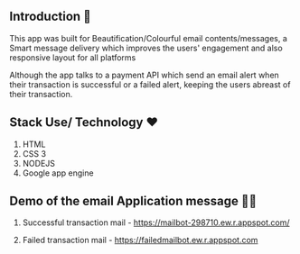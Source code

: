 ## Introduction 💯

This app was built for Beautification/Colourful email contents/messages, a Smart message delivery which improves the users' engagement and also responsive layout for all platforms

Although the app talks to a payment API which send an email alert when their transaction is successful or a failed alert, keeping the users abreast of their transaction. 

## Stack Use/ Technology ❤️

1. HTML 
2. CSS 3
3. NODEJS
4. Google app engine

## Demo of the email Application message 👌🏽

1.  Successful transaction mail - https://mailbot-298710.ew.r.appspot.com/

2.  Failed transaction mail - https://failedmailbot.ew.r.appspot.com




